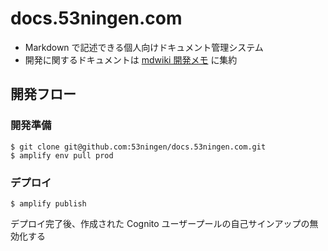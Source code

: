 # docs.53ningen.com

- Markdown で記述できる個人向けドキュメント管理システム
- 開発に関するドキュメントは [mdwiki 開発メモ](https://docs.53ningen.com/mdwiki) に集約

## 開発フロー

### 開発準備

```
$ git clone git@github.com:53ningen/docs.53ningen.com.git
$ amplify env pull prod
```

### デプロイ

```
$ amplify publish
```

デプロイ完了後、作成された Cognito ユーザープールの自己サインアップの無効化する
